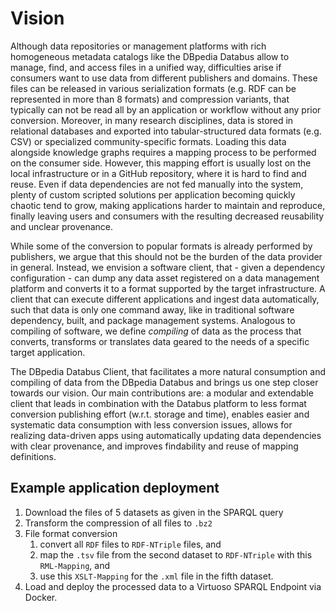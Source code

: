 # Vision

Although data repositories or management platforms with rich homogeneous metadata catalogs like the DBpedia Databus allow to manage, find, and access files in a unified way, difficulties arise if consumers want to use data from different publishers and domains. These files can be released in various serialization formats (e.g. RDF can be represented in more than 8 formats) and compression variants, that typically can not be read all by an application or workflow without any prior conversion. Moreover, in many research disciplines, data is stored in relational databases and exported into tabular-structured data formats (e.g. CSV) or specialized community-specific formats. Loading this data alongside knowledge graphs requires a mapping process to be performed on the consumer side. However, this mapping effort is usually lost on the local infrastructure or in a GitHub repository, where it is hard to find and reuse. Even if data dependencies are not fed manually into the system, plenty of custom scripted solutions per application becoming quickly chaotic tend to grow, making applications harder to maintain and reproduce, finally leaving users and consumers with the resulting decreased reusability and unclear provenance.

While some of the conversion to popular formats is already performed by publishers, we argue that this should not be the burden of the data provider in general. Instead, we envision a software client, that - given a dependency configuration - can dump any data asset registered on a data management platform and converts it to a format supported by the target infrastructure. A client that can execute different applications and ingest data automatically, such that data is only one command away, like in traditional software dependency, built, and package management systems. Analogous to compiling of software, we define *compiling* of data as the process that converts, transforms or translates data geared to the needs of a specific target application.

The DBpedia Databus Client, that facilitates a more natural consumption and compiling of data from the DBpedia Databus and brings us one step closer towards our vision. Our main contributions are: a modular and extendable client that leads in combination with the Databus platform to less format conversion publishing effort (w.r.t. storage and time), enables easier and systematic data consumption with less conversion issues, allows for realizing data-driven apps using automatically updating data dependencies with clear provenance, and improves findability and reuse of mapping definitions.

## Example application deployment

1. Download the files of 5 datasets as given in the SPARQL query
2. Transform the compression of all files to `.bz2`
2. File format conversion
    1. convert all `RDF` files to `RDF-NTriple` files, and
    2. map the `.tsv` file from the second dataset to `RDF-NTriple` with this <databus-uri> `RML-Mapping`, and
    3. use this <databus-uri> `XSLT-Mapping` for the `.xml` file in the fifth dataset.
3. Load and deploy the processed data to a Virtuoso SPARQL Endpoint via Docker.